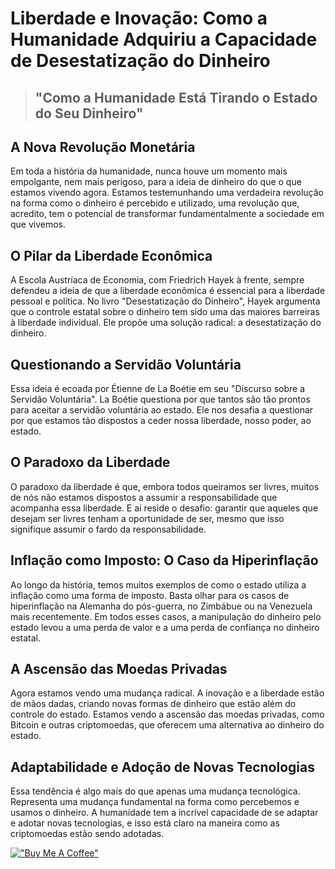 # Liberdade e Inovação: Como a Humanidade Adquiriu a Capacidade de Desestatização do Dinheiro

> ## "Como a Humanidade Está Tirando o Estado do Seu Dinheiro"

## A Nova Revolução Monetária
Em toda a história da humanidade, nunca houve um momento mais empolgante, nem mais perigoso, para a ideia de dinheiro do que o que estamos vivendo agora. Estamos testemunhando uma verdadeira revolução na forma como o dinheiro é percebido e utilizado, uma revolução que, acredito, tem o potencial de transformar fundamentalmente a sociedade em que vivemos.

## O Pilar da Liberdade Econômica
A Escola Austríaca de Economia, com Friedrich Hayek à frente, sempre defendeu a ideia de que a liberdade econômica é essencial para a liberdade pessoal e política. No livro "Desestatização do Dinheiro", Hayek argumenta que o controle estatal sobre o dinheiro tem sido uma das maiores barreiras à liberdade individual. Ele propõe uma solução radical: a desestatização do dinheiro.

## Questionando a Servidão Voluntária
Essa ideia é ecoada por Étienne de La Boétie em seu "Discurso sobre a Servidão Voluntária". La Boétie questiona por que tantos são tão prontos para aceitar a servidão voluntária ao estado. Ele nos desafia a questionar por que estamos tão dispostos a ceder nossa liberdade, nosso poder, ao estado.

## O Paradoxo da Liberdade
O paradoxo da liberdade é que, embora todos queiramos ser livres, muitos de nós não estamos dispostos a assumir a responsabilidade que acompanha essa liberdade. E aí reside o desafio: garantir que aqueles que desejam ser livres tenham a oportunidade de ser, mesmo que isso signifique assumir o fardo da responsabilidade.

## Inflação como Imposto: O Caso da Hiperinflação
Ao longo da história, temos muitos exemplos de como o estado utiliza a inflação como uma forma de imposto. Basta olhar para os casos de hiperinflação na Alemanha do pós-guerra, no Zimbábue ou na Venezuela mais recentemente. Em todos esses casos, a manipulação do dinheiro pelo estado levou a uma perda de valor e a uma perda de confiança no dinheiro estatal.

## A Ascensão das Moedas Privadas
Agora estamos vendo uma mudança radical. A inovação e a liberdade estão de mãos dadas, criando novas formas de dinheiro que estão além do controle do estado. Estamos vendo a ascensão das moedas privadas, como Bitcoin e outras criptomoedas, que oferecem uma alternativa ao dinheiro do estado.

## Adaptabilidade e Adoção de Novas Tecnologias
Essa tendência é algo mais do que apenas uma mudança tecnológica. Representa uma mudança fundamental na forma como percebemos e usamos o dinheiro. A humanidade tem a incrível capacidade de se adaptar e adotar novas tecnologias, e isso está claro na maneira como as criptomoedas estão sendo adotadas.

[!["Buy Me A Coffee"](https://user-images.githubusercontent.com/1376749/120938564-50c59780-c6e1-11eb-814f-22a0399623c5.png)](https://www.buymeacoffee.com/govinda777)